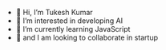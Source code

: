 - 👋 Hi, I’m Tukesh Kumar
- 👀 I’m interested in developing AI
- 🌱 I’m currently learning JavaScript
- 💞️ and I am looking to collaborate in startup

<!---
tukeshkr/tukeshkr is a ✨ special ✨ repository because its `README.md` (this file) appears on your GitHub profile.
You can click the Preview link to take a look at your changes.
--->
